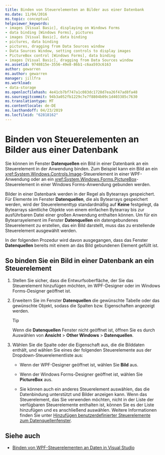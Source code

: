```yaml
---
title: Binden von Steuerelementen an Bilder aus einer Datenbank
ms.date: 11/04/2016
ms.topic: conceptual
helpviewer_keywords:
- images [Visual Basic], displaying on Windows Forms
- data binding [Windows Forms], pictures
- images [Visual Basic], data binding
- pictures, data binding
- pictures, dragging from Data Sources window
- Data Sources Window, setting controls to display images
- PictureBox control [Windows Forms], data binding
- images [Visual Basic], dragging from Data Sources window
ms.assetid: 9748815e-3556-49e8-86b1-c6aa593c6163
author: gewarren
ms.author: gewarren
manager: jillfra
ms.workload:
- data-storage
ms.openlocfilehash: 4e41cb7bf747a1c083dc1728d7ea26f47ad8fa48
ms.sourcegitcommit: 94b3a052fb1229c7e7f8804b09c1d403385c7630
ms.translationtype: MT
ms.contentlocale: de-DE
ms.lasthandoff: 04/23/2019
ms.locfileid: "62818162"
---
```

# <a name="bind-controls-to-pictures-from-a-database"></a>Binden von Steuerelementen an Bilder aus einer Datenbank

Sie können im Fenster **Datenquellen** ein Bild in einer Datenbank an ein Steuerelement in der Anwendung binden. Zum Beispiel kann ein Bild an ein <xref:System.Windows.Controls.Image>-Steuerelement in einer WPF-Anwendung oder an ein <xref:System.Windows.Forms.PictureBox>-Steuerelement in einer Windows Forms-Anwendung gebunden werden.

Bilder in einer Datenbank werden in der Regel als Bytearrays gespeichert. Für Elemente im Fenster **Datenquellen**, die als Bytearrays gespeichert werden, wird der Steuerelementtyp standardmäßig auf **Keine** festgelegt, da Bytearrays sämtliche Objekte von einem einfachen Bytearray bis zur ausführbaren Datei einer großen Anwendung enthalten können. Um für ein Bytearrayelement im Fenster **Datenquellen** ein datengebundenes Steuerelement zu erstellen, das ein Bild darstellt, muss das zu erstellende Steuerelement ausgewählt werden.

In der folgenden Prozedur wird davon ausgegangen, dass das Fenster **Datenquellen** bereits mit einem an das Bild gebundenen Element gefüllt ist.

## <a name="to-bind-a-picture-in-a-database-to-a-control"></a>So binden Sie ein Bild in einer Datenbank an ein Steuerelement

1. Stellen Sie sicher, dass die Entwurfsoberfläche, der Sie das Steuerelement hinzufügen möchten, im WPF-Designer oder im Windows Forms-Designer geöffnet ist.

2. Erweitern Sie im Fenster **Datenquellen** die gewünschte Tabelle oder das gewünschte Objekt, sodass die Spalten bzw. Eigenschaften angezeigt werden.

   > [!TIP]
   > Wenn die **Datenquellen** Fenster nicht geöffnet ist, öffnen Sie es durch Auswählen von **Ansicht** > **Other Windows** > **Datenquellen**.

3. Wählen Sie die Spalte oder die Eigenschaft aus, die die Bilddaten enthält, und wählen Sie eines der folgenden Steuerelemente aus der Dropdown-Steuerelementliste aus:

    - Wenn der WPF-Designer geöffnet ist, wählen Sie **Bild** aus.

    - Wenn der Windows Forms-Designer geöffnet ist, wählen Sie **PictureBox** aus.

    - Sie können auch ein anderes Steuerelement auswählen, das die Datenbindung unterstützt und Bilder anzeigen kann. Wenn das Steuerelement, das Sie verwenden möchten, nicht in der Liste der verfügbaren Steuerelemente enthalten ist, können Sie es der Liste hinzufügen und es anschließend auswählen. Weitere Informationen finden Sie unter [Hinzufügen benutzerdefinierter Steuerelemente zum Datenquellenfenster](../data-tools/add-custom-controls-to-the-data-sources-window.md).

## <a name="see-also"></a>Siehe auch

- [Binden von WPF-Steuerelementen an Daten in Visual Studio](../data-tools/bind-wpf-controls-to-data-in-visual-studio.md)